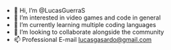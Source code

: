 - 👋 Hi, I’m @LucasGuerraS
- 👀 I’m interested in video games and code in general
- 🌱 I’m currently learning multiple coding languages
- 💞️ I’m looking to collaborate alongside the community
- 📫 Professional E-mail lucasgasardo@gmail.com

<!---
LucasGuerraS/LucasGuerraS is a ✨ special ✨ repository because its `README.md` (this file) appears on your GitHub profile.
You can click the Preview link to take a look at your changes.
--->
